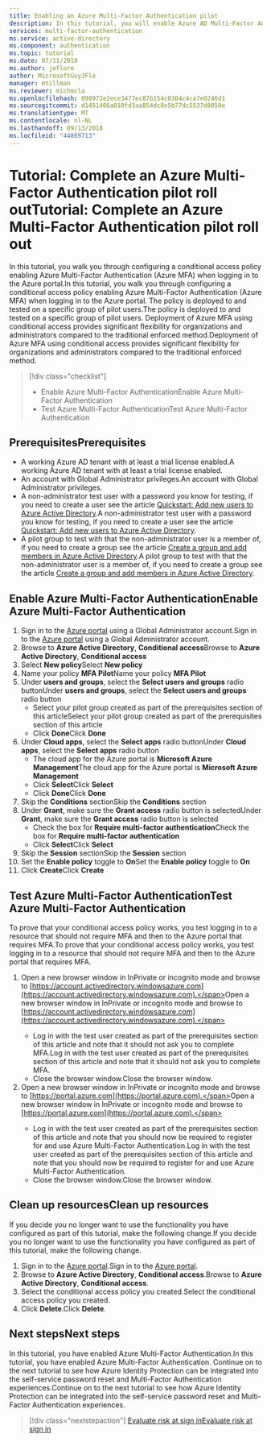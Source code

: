 ```yaml
---
title: Enabling an Azure Multi-Factor Authentication pilot
description: In this tutorial, you will enable Azure AD Multi-Factor Authentication for a pilot group of users
services: multi-factor-authentication
ms.service: active-directory
ms.component: authentication
ms.topic: tutorial
ms.date: 07/11/2018
ms.author: joflore
author: MicrosoftGuyJFlo
manager: mtillman
ms.reviewer: michmcla
ms.openlocfilehash: 098973e2ece3477ec87b154c0304c4ca7e0246d1
ms.sourcegitcommit: d1451406a010fd3aa854dc8e5b77dc5537d8050e
ms.translationtype: MT
ms.contentlocale: nl-NL
ms.lasthandoff: 09/13/2018
ms.locfileid: "44869713"
---
```

# <a name="tutorial-complete-an-azure-multi-factor-authentication-pilot-roll-out"></a><span data-ttu-id="15478-103">Tutorial: Complete an Azure Multi-Factor Authentication pilot roll out</span><span class="sxs-lookup"><span data-stu-id="15478-103">Tutorial: Complete an Azure Multi-Factor Authentication pilot roll out</span></span>

<span data-ttu-id="15478-104">In this tutorial, you walk you through configuring a conditional access policy enabling Azure Multi-Factor Authentication (Azure MFA) when logging in to the Azure portal.</span><span class="sxs-lookup"><span data-stu-id="15478-104">In this tutorial, you walk you through configuring a conditional access policy enabling Azure Multi-Factor Authentication (Azure MFA) when logging in to the Azure portal.</span></span> <span data-ttu-id="15478-105">The policy is deployed to and tested on a specific group of pilot users.</span><span class="sxs-lookup"><span data-stu-id="15478-105">The policy is deployed to and tested on a specific group of pilot users.</span></span> <span data-ttu-id="15478-106">Deployment of Azure MFA using conditional access provides significant flexibility for organizations and administrators compared to the traditional enforced method.</span><span class="sxs-lookup"><span data-stu-id="15478-106">Deployment of Azure MFA using conditional access provides significant flexibility for organizations and administrators compared to the traditional enforced method.</span></span>

> [!div class="checklist"]
> * <span data-ttu-id="15478-107">Enable Azure Multi-Factor Authentication</span><span class="sxs-lookup"><span data-stu-id="15478-107">Enable Azure Multi-Factor Authentication</span></span>
> * <span data-ttu-id="15478-108">Test Azure Multi-Factor Authentication</span><span class="sxs-lookup"><span data-stu-id="15478-108">Test Azure Multi-Factor Authentication</span></span>

## <a name="prerequisites"></a><span data-ttu-id="15478-109">Prerequisites</span><span class="sxs-lookup"><span data-stu-id="15478-109">Prerequisites</span></span>

* <span data-ttu-id="15478-110">A working Azure AD tenant with at least a trial license enabled.</span><span class="sxs-lookup"><span data-stu-id="15478-110">A working Azure AD tenant with at least a trial license enabled.</span></span>
* <span data-ttu-id="15478-111">An account with Global Administrator privileges.</span><span class="sxs-lookup"><span data-stu-id="15478-111">An account with Global Administrator privileges.</span></span>
* <span data-ttu-id="15478-112">A non-administrator test user with a password you know for testing, if you need to create a user see the article [Quickstart: Add new users to Azure Active Directory](../add-users-azure-active-directory.md).</span><span class="sxs-lookup"><span data-stu-id="15478-112">A non-administrator test user with a password you know for testing, if you need to create a user see the article [Quickstart: Add new users to Azure Active Directory](../add-users-azure-active-directory.md).</span></span>
* <span data-ttu-id="15478-113">A pilot group to test with that the non-administrator user is a member of, if you need to create a group see the article [Create a group and add members in Azure Active Directory](../active-directory-groups-create-azure-portal.md).</span><span class="sxs-lookup"><span data-stu-id="15478-113">A pilot group to test with that the non-administrator user is a member of, if you need to create a group see the article [Create a group and add members in Azure Active Directory](../active-directory-groups-create-azure-portal.md).</span></span>

## <a name="enable-azure-multi-factor-authentication"></a><span data-ttu-id="15478-114">Enable Azure Multi-Factor Authentication</span><span class="sxs-lookup"><span data-stu-id="15478-114">Enable Azure Multi-Factor Authentication</span></span>

1. <span data-ttu-id="15478-115">Sign in to the [Azure portal](https://portal.azure.com) using a Global Administrator account.</span><span class="sxs-lookup"><span data-stu-id="15478-115">Sign in to the [Azure portal](https://portal.azure.com) using a Global Administrator account.</span></span>
1. <span data-ttu-id="15478-116">Browse to **Azure Active Directory**, **Conditional access**</span><span class="sxs-lookup"><span data-stu-id="15478-116">Browse to **Azure Active Directory**, **Conditional access**</span></span>
1. <span data-ttu-id="15478-117">Select **New policy**</span><span class="sxs-lookup"><span data-stu-id="15478-117">Select **New policy**</span></span>
1. <span data-ttu-id="15478-118">Name your policy **MFA Pilot**</span><span class="sxs-lookup"><span data-stu-id="15478-118">Name your policy **MFA Pilot**</span></span>
1. <span data-ttu-id="15478-119">Under **users and groups**, select the **Select users and groups** radio button</span><span class="sxs-lookup"><span data-stu-id="15478-119">Under **users and groups**, select the **Select users and groups** radio button</span></span>
    * <span data-ttu-id="15478-120">Select your pilot group created as part of the prerequisites section of this article</span><span class="sxs-lookup"><span data-stu-id="15478-120">Select your pilot group created as part of the prerequisites section of this article</span></span>
    * <span data-ttu-id="15478-121">Click **Done**</span><span class="sxs-lookup"><span data-stu-id="15478-121">Click **Done**</span></span>
1. <span data-ttu-id="15478-122">Under **Cloud apps**, select the **Select apps** radio button</span><span class="sxs-lookup"><span data-stu-id="15478-122">Under **Cloud apps**, select the **Select apps** radio button</span></span>
    * <span data-ttu-id="15478-123">The cloud app for the Azure portal is **Microsoft Azure Management**</span><span class="sxs-lookup"><span data-stu-id="15478-123">The cloud app for the Azure portal is **Microsoft Azure Management**</span></span>
    * <span data-ttu-id="15478-124">Click **Select**</span><span class="sxs-lookup"><span data-stu-id="15478-124">Click **Select**</span></span>
    * <span data-ttu-id="15478-125">Click **Done**</span><span class="sxs-lookup"><span data-stu-id="15478-125">Click **Done**</span></span>
1. <span data-ttu-id="15478-126">Skip the **Conditions** section</span><span class="sxs-lookup"><span data-stu-id="15478-126">Skip the **Conditions** section</span></span>
1. <span data-ttu-id="15478-127">Under **Grant**, make sure the **Grant access** radio button is selected</span><span class="sxs-lookup"><span data-stu-id="15478-127">Under **Grant**, make sure the **Grant access** radio button is selected</span></span>
    * <span data-ttu-id="15478-128">Check the box for **Require multi-factor authentication**</span><span class="sxs-lookup"><span data-stu-id="15478-128">Check the box for **Require multi-factor authentication**</span></span>
    * <span data-ttu-id="15478-129">Click **Select**</span><span class="sxs-lookup"><span data-stu-id="15478-129">Click **Select**</span></span>
1. <span data-ttu-id="15478-130">Skip the **Session** section</span><span class="sxs-lookup"><span data-stu-id="15478-130">Skip the **Session** section</span></span>
1. <span data-ttu-id="15478-131">Set the **Enable policy** toggle to **On**</span><span class="sxs-lookup"><span data-stu-id="15478-131">Set the **Enable policy** toggle to **On**</span></span>
1. <span data-ttu-id="15478-132">Click **Create**</span><span class="sxs-lookup"><span data-stu-id="15478-132">Click **Create**</span></span>

## <a name="test-azure-multi-factor-authentication"></a><span data-ttu-id="15478-133">Test Azure Multi-Factor Authentication</span><span class="sxs-lookup"><span data-stu-id="15478-133">Test Azure Multi-Factor Authentication</span></span>

<span data-ttu-id="15478-134">To prove that your conditional access policy works, you test logging in to a resource that should not require MFA and then to the Azure portal that requires MFA.</span><span class="sxs-lookup"><span data-stu-id="15478-134">To prove that your conditional access policy works, you test logging in to a resource that should not require MFA and then to the Azure portal that requires MFA.</span></span>

1. <span data-ttu-id="15478-135">Open a new browser window in InPrivate or incognito mode and browse to [https://account.activedirectory.windowsazure.com](https://account.activedirectory.windowsazure.com).</span><span class="sxs-lookup"><span data-stu-id="15478-135">Open a new browser window in InPrivate or incognito mode and browse to [https://account.activedirectory.windowsazure.com](https://account.activedirectory.windowsazure.com).</span></span>
   * <span data-ttu-id="15478-136">Log in with the test user created as part of the prerequisites section of this article and note that it should not ask you to complete MFA.</span><span class="sxs-lookup"><span data-stu-id="15478-136">Log in with the test user created as part of the prerequisites section of this article and note that it should not ask you to complete MFA.</span></span>
   * <span data-ttu-id="15478-137">Close the browser window.</span><span class="sxs-lookup"><span data-stu-id="15478-137">Close the browser window.</span></span>
2. <span data-ttu-id="15478-138">Open a new browser window in InPrivate or incognito mode and browse to [https://portal.azure.com](https://portal.azure.com).</span><span class="sxs-lookup"><span data-stu-id="15478-138">Open a new browser window in InPrivate or incognito mode and browse to [https://portal.azure.com](https://portal.azure.com).</span></span>
   * <span data-ttu-id="15478-139">Log in with the test user created as part of the prerequisites section of this article and note that you should now be required to register for and use Azure Multi-Factor Authentication.</span><span class="sxs-lookup"><span data-stu-id="15478-139">Log in with the test user created as part of the prerequisites section of this article and note that you should now be required to register for and use Azure Multi-Factor Authentication.</span></span>
   * <span data-ttu-id="15478-140">Close the browser window.</span><span class="sxs-lookup"><span data-stu-id="15478-140">Close the browser window.</span></span>

## <a name="clean-up-resources"></a><span data-ttu-id="15478-141">Clean up resources</span><span class="sxs-lookup"><span data-stu-id="15478-141">Clean up resources</span></span>

<span data-ttu-id="15478-142">If you decide you no longer want to use the functionality you have configured as part of this tutorial, make the following change.</span><span class="sxs-lookup"><span data-stu-id="15478-142">If you decide you no longer want to use the functionality you have configured as part of this tutorial, make the following change.</span></span>

1. <span data-ttu-id="15478-143">Sign in to the [Azure portal](https://portal.azure.com).</span><span class="sxs-lookup"><span data-stu-id="15478-143">Sign in to the [Azure portal](https://portal.azure.com).</span></span>
1. <span data-ttu-id="15478-144">Browse to **Azure Active Directory**, **Conditional access**.</span><span class="sxs-lookup"><span data-stu-id="15478-144">Browse to **Azure Active Directory**, **Conditional access**.</span></span>
1. <span data-ttu-id="15478-145">Select the conditional access policy you created.</span><span class="sxs-lookup"><span data-stu-id="15478-145">Select the conditional access policy you created.</span></span>
1. <span data-ttu-id="15478-146">Click **Delete**.</span><span class="sxs-lookup"><span data-stu-id="15478-146">Click **Delete**.</span></span>

## <a name="next-steps"></a><span data-ttu-id="15478-147">Next steps</span><span class="sxs-lookup"><span data-stu-id="15478-147">Next steps</span></span>

<span data-ttu-id="15478-148">In this tutorial, you have enabled Azure Multi-Factor Authentication.</span><span class="sxs-lookup"><span data-stu-id="15478-148">In this tutorial, you have enabled Azure Multi-Factor Authentication.</span></span> <span data-ttu-id="15478-149">Continue on to the next tutorial to see how Azure Identity Protection can be integrated into the self-service password reset and Multi-Factor Authentication experiences.</span><span class="sxs-lookup"><span data-stu-id="15478-149">Continue on to the next tutorial to see how Azure Identity Protection can be integrated into the self-service password reset and Multi-Factor Authentication experiences.</span></span>

> [!div class="nextstepaction"]
> [<span data-ttu-id="15478-150">Evaluate risk at sign in</span><span class="sxs-lookup"><span data-stu-id="15478-150">Evaluate risk at sign in</span></span>](tutorial-risk-based-sspr-mfa.md)